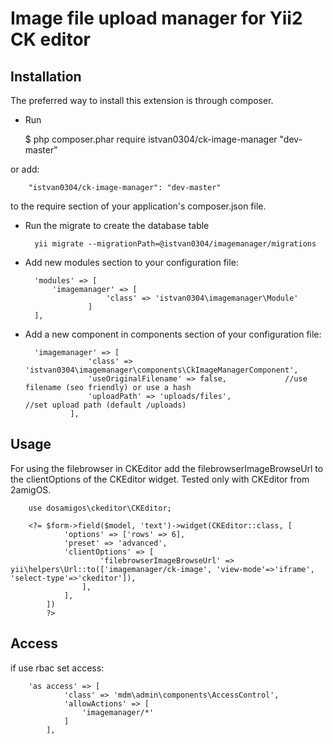 Image file upload manager for Yii2 CK editor
=================

Installation
------------
The preferred way to install this extension is through composer.

- Run

    $ php composer.phar require istvan0304/ck-image-manager "dev-master"
    
or add:
    
        "istvan0304/ck-image-manager": "dev-master"
        
to the require section of your application's composer.json file.    

- Run the migrate to create the database table

        yii migrate --migrationPath=@istvan0304/imagemanager/migrations
        
- Add new modules section to your configuration file:

        'modules' => [
        	'imagemanager' => [
                        'class' => 'istvan0304\imagemanager\Module'
                    ]
        ],
        
- Add a new component in components section of your configuration file:

        'imagemanager' => [
                    'class' => 'istvan0304\imagemanager\components\CkImageManagerComponent',
                    'useOriginalFilename' => false,     		//use filename (seo friendly) or use a hash
                    'uploadPath' => 'uploads/files',                 //set upload path (default /uploads)
                ],
                
Usage
------------

For using the filebrowser in CKEditor add the filebrowserImageBrowseUrl to the clientOptions of the CKEditor widget. Tested only with CKEditor from 2amigOS.

        use dosamigos\ckeditor\CKEditor;
        
        <?= $form->field($model, 'text')->widget(CKEditor::class, [
                'options' => ['rows' => 6],
                'preset' => 'advanced',
                'clientOptions' => [
                        'filebrowserImageBrowseUrl' => yii\helpers\Url::to(['imagemanager/ck-image', 'view-mode'=>'iframe', 'select-type'=>'ckeditor']),
                    ],
                ],
            ])
            ?>

Access
------------
if use rbac set access:

        'as access' => [
                'class' => 'mdm\admin\components\AccessControl',
                'allowActions' => [
                    'imagemanager/*'
                ]
            ],